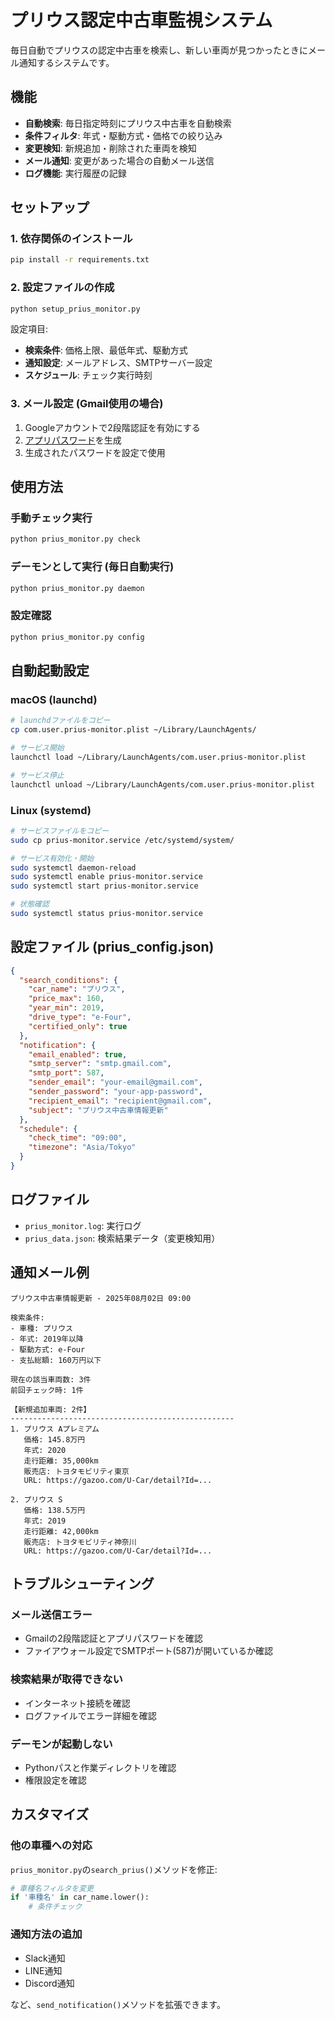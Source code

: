 # プリウス認定中古車監視システム

毎日自動でプリウスの認定中古車を検索し、新しい車両が見つかったときにメール通知するシステムです。

## 機能

- **自動検索**: 毎日指定時刻にプリウス中古車を自動検索
- **条件フィルタ**: 年式・駆動方式・価格での絞り込み
- **変更検知**: 新規追加・削除された車両を検知
- **メール通知**: 変更があった場合の自動メール送信
- **ログ機能**: 実行履歴の記録

## セットアップ

### 1. 依存関係のインストール

```bash
pip install -r requirements.txt
```

### 2. 設定ファイルの作成

```bash
python setup_prius_monitor.py
```

設定項目:
- **検索条件**: 価格上限、最低年式、駆動方式
- **通知設定**: メールアドレス、SMTPサーバー設定
- **スケジュール**: チェック実行時刻

### 3. メール設定 (Gmail使用の場合)

1. Googleアカウントで2段階認証を有効にする
2. [アプリパスワード](https://myaccount.google.com/apppasswords)を生成
3. 生成されたパスワードを設定で使用

## 使用方法

### 手動チェック実行

```bash
python prius_monitor.py check
```

### デーモンとして実行 (毎日自動実行)

```bash
python prius_monitor.py daemon
```

### 設定確認

```bash
python prius_monitor.py config
```

## 自動起動設定

### macOS (launchd)

```bash
# launchdファイルをコピー
cp com.user.prius-monitor.plist ~/Library/LaunchAgents/

# サービス開始
launchctl load ~/Library/LaunchAgents/com.user.prius-monitor.plist

# サービス停止
launchctl unload ~/Library/LaunchAgents/com.user.prius-monitor.plist
```

### Linux (systemd)

```bash
# サービスファイルをコピー
sudo cp prius-monitor.service /etc/systemd/system/

# サービス有効化・開始
sudo systemctl daemon-reload
sudo systemctl enable prius-monitor.service
sudo systemctl start prius-monitor.service

# 状態確認
sudo systemctl status prius-monitor.service
```

## 設定ファイル (prius_config.json)

```json
{
  "search_conditions": {
    "car_name": "プリウス",
    "price_max": 160,
    "year_min": 2019,
    "drive_type": "e-Four",
    "certified_only": true
  },
  "notification": {
    "email_enabled": true,
    "smtp_server": "smtp.gmail.com",
    "smtp_port": 587,
    "sender_email": "your-email@gmail.com",
    "sender_password": "your-app-password",
    "recipient_email": "recipient@gmail.com",
    "subject": "プリウス中古車情報更新"
  },
  "schedule": {
    "check_time": "09:00",
    "timezone": "Asia/Tokyo"
  }
}
```

## ログファイル

- `prius_monitor.log`: 実行ログ
- `prius_data.json`: 検索結果データ（変更検知用）

## 通知メール例

```
プリウス中古車情報更新 - 2025年08月02日 09:00

検索条件:
- 車種: プリウス
- 年式: 2019年以降
- 駆動方式: e-Four
- 支払総額: 160万円以下

現在の該当車両数: 3件
前回チェック時: 1件

【新規追加車両: 2件】
--------------------------------------------------
1. プリウス Aプレミアム
   価格: 145.8万円
   年式: 2020
   走行距離: 35,000km
   販売店: トヨタモビリティ東京
   URL: https://gazoo.com/U-Car/detail?Id=...

2. プリウス S
   価格: 138.5万円
   年式: 2019
   走行距離: 42,000km
   販売店: トヨタモビリティ神奈川
   URL: https://gazoo.com/U-Car/detail?Id=...
```

## トラブルシューティング

### メール送信エラー

- Gmailの2段階認証とアプリパスワードを確認
- ファイアウォール設定でSMTPポート(587)が開いているか確認

### 検索結果が取得できない

- インターネット接続を確認
- ログファイルでエラー詳細を確認

### デーモンが起動しない

- Pythonパスと作業ディレクトリを確認
- 権限設定を確認

## カスタマイズ

### 他の車種への対応

`prius_monitor.py`の`search_prius()`メソッドを修正:

```python
# 車種名フィルタを変更
if '車種名' in car_name.lower():
    # 条件チェック
```

### 通知方法の追加

- Slack通知
- LINE通知
- Discord通知

など、`send_notification()`メソッドを拡張できます。
